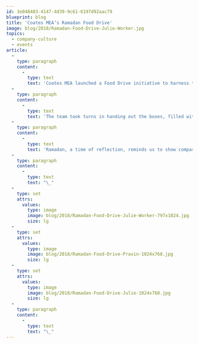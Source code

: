 ```yaml
---
id: 3e048403-4147-4d39-9c61-6197d92aac79
blueprint: blog
title: 'Coates MEA’s Ramadan Food Drive'
image: blog/2018/Ramadan-Food-Drive-Julie-Worker.jpg
topics:
  - company-culture
  - events
article:
  -
    type: paragraph
    content:
      -
        type: text
        text: 'Coates MEA launched a Food Drive initiative to harness the spirit of Ramadan of giving and compassion. The team distributed 100 delicious, home-cooked “Kindness Iftar Box” to workers, taxi drivers, and street cleaners in the final days of Ramadan, last month.'
  -
    type: paragraph
    content:
      -
        type: text
        text: 'The team took turns in handing out the boxes, filled with chicken biryani, a yogurt dip, a samosa, pakora, mint dip, dates, fruit, a cupcake, juice and water, to workers in various parts of Dubai, over the course of three days.'
  -
    type: paragraph
    content:
      -
        type: text
        text: 'Ramadan, a time of reflection, reminds us to show compassion and generosity, particularly to those in need. Honouring the underprivileged citizens of Dubai, who work night and day to help build the city, was a rewarding experience for the whole team.'
  -
    type: paragraph
    content:
      -
        type: text
        text: "\_"
  -
    type: set
    attrs:
      values:
        type: image
        image: blog/2018/Ramadan-Food-Drive-Julie-Worker-797x1024.jpg
        size: lg
  -
    type: set
    attrs:
      values:
        type: image
        image: blog/2018/Ramadan-Food-Drive-Pravin-1024x768.jpg
        size: lg
  -
    type: set
    attrs:
      values:
        type: image
        image: blog/2018/Ramadan-Food-Drive-Julie-1024x768.jpg
        size: lg
  -
    type: paragraph
    content:
      -
        type: text
        text: "\_"
---
```

